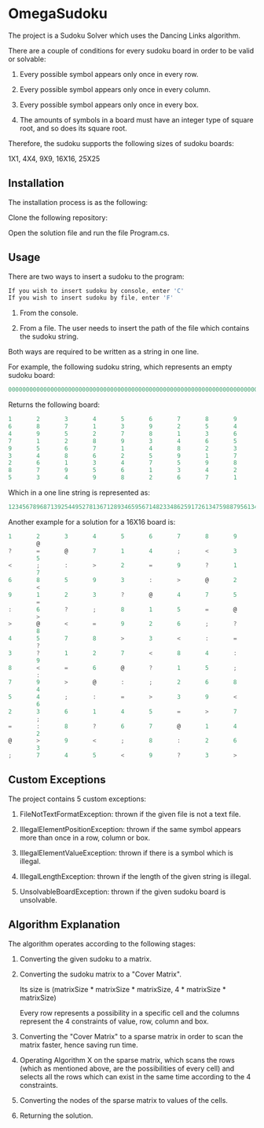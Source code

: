 # OmegaSudoku
The project is a Sudoku Solver which uses the Dancing Links algorithm.

There are a couple of conditions for every sudoku board in order to be valid or solvable:

1. Every possible symbol appears only once in every row.

2. Every possible symbol appears only once in every column.

3. Every possible symbol appears only once in every box.

4. The amounts of symbols in a board must have an integer type of square root, and so does its square root.

Therefore, the sudoku supports the following sizes of sudoku boards:

1X1, 4X4, 9X9, 16X16, 25X25

## Installation

The installation process is as the following:

Clone the following repository:

Open the solution file and run the file Program.cs.

## Usage
There are two ways to insert a sudoku to the program:

```C#
If you wish to insert sudoku by console, enter 'C'
If you wish to insert sudoku by file, enter 'F'
```

1. From the console.

2. From a file. The user needs to insert the path of the file which contains the sudoku string.

Both ways are required to be written as a string in one line.

For example, the following sudoku string, which represents an empty sudoku board:
```C#
000000000000000000000000000000000000000000000000000000000000000000000000000000000
```
Returns the following board:
```C#
1       2       3       4       5       6       7       8       9
6       8       7       1       3       9       2       5       4
4       9       5       2       7       8       1       3       6
7       1       2       8       9       3       4       6       5
9       5       6       7       1       4       8       2       3
3       4       8       6       2       5       9       1       7
2       6       1       3       4       7       5       9       8
8       7       9       5       6       1       3       4       2
5       3       4       9       8       2       6       7       1
```

Which in a one line string is represented as:
```C#
123456789687139254495278136712893465956714823348625917261347598879561342534982671
```

Another example for a solution for a 16X16 board is:
```C#
1       2       3       4       5       6       7       8       9       :       ;       <       =       >       ?
        @
?       =       @       7       1       4       ;       <       3       6       8       >       2       9       :
        5
<       ;       :       >       2       =       9       ?       1       4       5       @       3       6       8
        7
6       8       5       9       3       :       >       @       2       7       ?       =       1       4       ;
        <
9       1       2       3       ?       @       4       7       5       <       >       8       :       ;       6
        =
:       6       ?       ;       8       1       5       =       @       3       4       9       7       2       <
        >
>       @       <       =       9       2       6       ;       ?       1       7       :       5       3       4
        8
4       5       7       8       >       3       <       :       =       2       6       ;       @       1       9
        ?
3       ?       1       2       7       <       8       4       :       >       @       6       ;       =       5
        9
8       <       =       6       @       ?       1       5       ;       9       3       4       >       7       2
        :
7       9       >       @       :       ;       2       6       8       =       1       5       ?       <       3
        4
5       4       ;       :       =       >       3       9       <       ?       2       7       8       @       1
        6
2       3       6       1       4       5       =       >       7       8       <       ?       9       :       @
        ;
=       :       8       ?       6       7       @       1       4       ;       9       3       <       5       >
        2
@       >       9       <       ;       8       :       2       6       5       =       1       4       ?       7
        3
;       7       4       5       <       9       ?       3       >       @       :       2       6       8       =
```
## Custom Exceptions
The project contains 5 custom exceptions:

1. FileNotTextFormatException: thrown if the given file is not a text file.

2. IllegalElementPositionException: thrown if the same symbol appears more than once in a row, column or box.

3. IllegalElementValueException: thrown if there is a symbol which is illegal.

4. IllegalLengthException: thrown if the length of the given string is illegal.

5. UnsolvableBoardException: thrown if the given sudoku board is unsolvable.

## Algorithm Explanation

The algorithm operates according to the following stages:

1. Converting the given sudoku to a matrix.

2. Converting the sudoku matrix to a "Cover Matrix".

   Its size is (matrixSize * matrixSize * matrixSize, 4 * matrixSize * matrixSize)

   Every row represents a possibility in a specific cell and the columns represent the 4 constraints of value, row, 
   column and box.

3. Converting the "Cover Matrix" to a sparse matrix in order to scan the matrix faster, hence saving run time.

4. Operating Algorithm X on the sparse matrix, which scans the rows (which as mentioned above, are the possibilities of every cell) and selects all the rows which can exist in the same time according to the 4 constraints.

5. Converting the nodes of the sparse matrix to values of the cells.

6. Returning the solution.